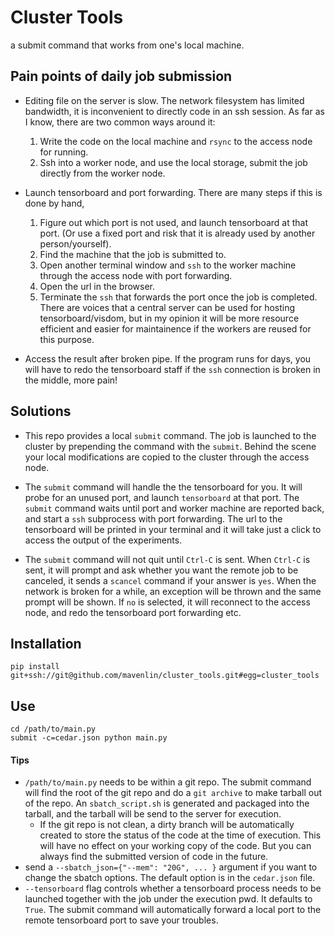 # Cluster Tools
a submit command that works from one's local machine.


## Pain points of daily job submission
- Editing file on the server is slow. The network filesystem has limited bandwidth,
  it is inconvenient to directly code in an ssh session. As far as I know, there are two common ways around it:
  1. Write the code on the local machine and `rsync` to the access node for running.
  2. Ssh into a worker node, and use the local storage, submit the job directly from the worker node.

- Launch tensorboard and port forwarding.
  There are many steps if this is done by hand,
  1. Figure out which port is not used, and launch tensorboard at that port. (Or use a fixed port and risk that it is already used by another person/yourself).
  2. Find the machine that the job is submitted to.
  3. Open another terminal window and `ssh` to the worker machine through the access node with port forwarding.
  4. Open the url in the browser.
  5. Terminate the `ssh` that forwards the port once the job is completed.
  There are voices that a central server can be used for hosting tensorboard/visdom,
  but in my opinion it will be more resource efficient and easier for maintainence if the workers are reused for this purpose.

- Access the result after broken pipe.
  If the program runs for days, you will have to redo the tensorboard staff if the `ssh` connection is broken in the middle, more pain!


## Solutions
- This repo provides a local `submit` command. The job is launched to the cluster by prepending the command with the `submit`.
  Behind the scene your local modifications are copied to the cluster through the access node.

- The `submit` command will handle the the tensorboard for you. It will probe for an unused port, and launch `tensorboard` at that port.
  The `submit` command waits until port and worker machine are reported back, and start a `ssh` subprocess with port forwarding.
  The url to the tensorboard will be printed in your terminal and it will take just a click to access the output of the experiments.

- The `submit` command will not quit until `Ctrl-C` is sent.
  When `Ctrl-C` is sent, it will prompt and ask whether you want the remote job to be canceled, it sends a `scancel` command if your answer is `yes`.
  When the network is broken for a while, an exception will be thrown and the same prompt will be shown.
  If `no` is selected, it will reconnect to the access node, and redo the tensorboard port forwarding etc.


## Installation
```shell
pip install git+ssh://git@github.com/mavenlin/cluster_tools.git#egg=cluster_tools
```

## Use
```shell
cd /path/to/main.py
submit -c=cedar.json python main.py
```
#### Tips
- `/path/to/main.py` needs to be within a git repo. The submit command will find the root of the git repo and do a `git archive` to make tarball out of the repo. An `sbatch_script.sh` is generated and packaged into the tarball, and the tarball will be send to the server for execution.
  - If the git repo is not clean, a dirty branch will be automatically created to store the status of the code at the time of execution. This will have no effect on your working copy of the code. But you can always find the submitted version of code in the future.
- send a `--sbatch_json={"--mem": "20G", ... }` argument if you want to change the sbatch options. The default option is in the `cedar.json` file.
- `--tensorboard` flag controls whether a tensorboard process needs to be launched together with the job under the execution pwd. It defaults to `True`. The submit command will automatically forward a local port to the remote tensorboard port to save your troubles.
